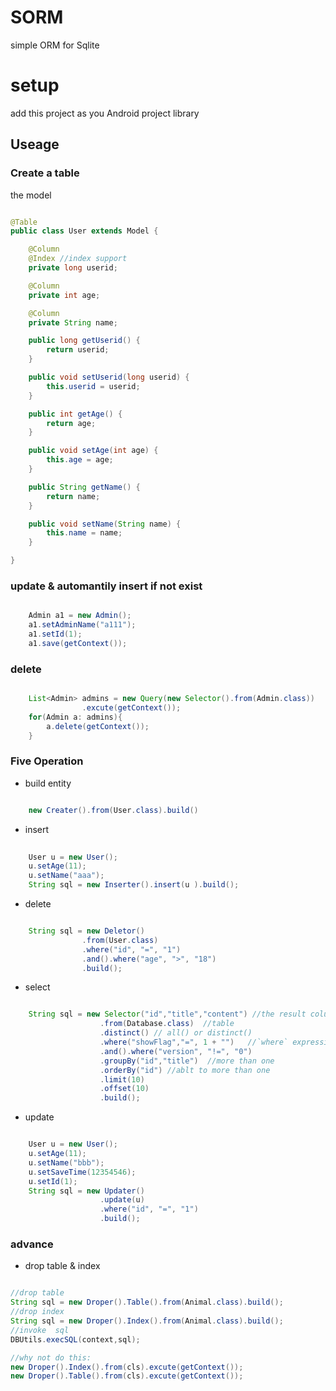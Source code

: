 SORM
====

simple ORM for Sqlite

setup
===
add this project as you Android project library


## Useage

### Create a table 

the model  
```java  

@Table  
public class User extends Model {  

	@Column  
	@Index //index support
	private long userid; 

	@Column   
	private int age;  

	@Column  
	private String name;  

	public long getUserid() {
		return userid;
	}

	public void setUserid(long userid) {
		this.userid = userid;
	}

	public int getAge() {
		return age;
	}

	public void setAge(int age) {
		this.age = age;
	}

	public String getName() {
		return name;
	}

	public void setName(String name) {
		this.name = name;
	}

}

```


### update & automantily insert if not exist  
```java  

	Admin a1 = new Admin();  
	a1.setAdminName("a111");  
	a1.setId(1);  
	a1.save(getContext());  
```

### delete 

```java

	List<Admin> admins = new Query(new Selector().from(Admin.class))
				.excute(getContext());  
	for(Admin a: admins){  
		a.delete(getContext());  
	}  
```
  
### Five Operation
* build entity  
```java  

	new Creater().from(User.class).build()
```

* insert  
```java  
  
    User u = new User();    
    u.setAge(11);     
    u.setName("aaa");     
    String sql = new Inserter().insert(u ).build();    
```  

* delete  
```java  

	String sql = new Deletor()
				.from(User.class)
				.where("id", "=", "1")
				.and().where("age", ">", "18")
				.build();

```

* select  
```java  

	String sql = new Selector("id","title","content") //the result columns. select all(*) when nothing here
					.from(Database.class)  //table
					.distinct() // all() or distinct()
					.where("showFlag","=", 1 + "")   //`where` expression
					.and().where("version", "!=", "0")
					.groupBy("id","title")  //more than one
					.orderBy("id") //ablt to more than one
					.limit(10)
					.offset(10)
					.build();

```

* update  
```java

	User u = new User();
	u.setAge(11);
	u.setName("bbb");
	u.setSaveTime(12354546);
	u.setId(1);
	String sql = new Updater()
					.update(u)
					.where("id", "=", "1")
					.build();
```

### advance

* drop table & index  

```java

//drop table  
String sql = new Droper().Table().from(Animal.class).build();  
//drop index  
String sql = new Droper().Index().from(Animal.class).build();  
//invoke  sql  
DBUtils.execSQL(context,sql);

//why not do this:  
new Droper().Index().from(cls).excute(getContext());  
new Droper().Table().from(cls).excute(getContext());  
```




